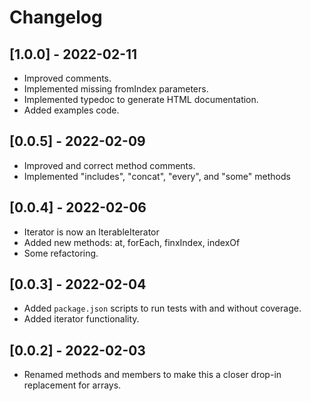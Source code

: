# Changelog


## [1.0.0] - 2022-02-11

- Improved comments.
- Implemented missing fromIndex parameters.
- Implemented typedoc to generate HTML documentation.
- Added examples code.

## [0.0.5] - 2022-02-09

- Improved and correct method comments.
- Implemented "includes", "concat", "every", and "some" methods

## [0.0.4] - 2022-02-06

- Iterator is now an IterableIterator
- Added new methods: at, forEach, finxIndex, indexOf
- Some refactoring.

## [0.0.3] - 2022-02-04

- Added `package.json` scripts to run tests with and without coverage.
- Added iterator functionality.

## [0.0.2] - 2022-02-03

- Renamed methods and members to make this a closer drop-in replacement for arrays.

